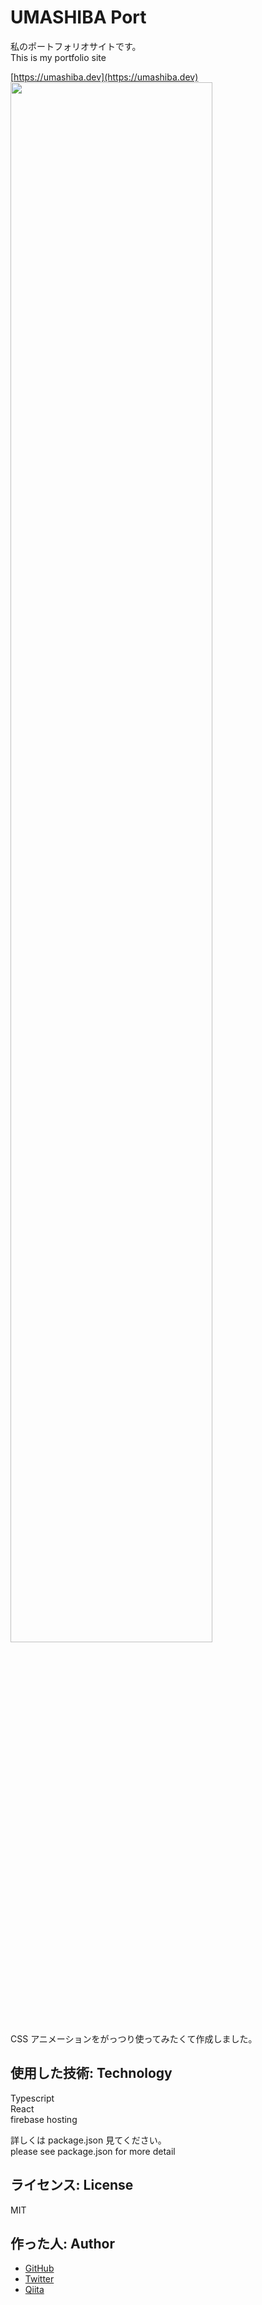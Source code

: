 # UMASHIBA Port

私のポートフォリオサイトです。  
This is my portfolio site

[https://umashiba.dev](https://umashiba.dev)  
<img src="https://user-images.githubusercontent.com/49422601/72201524-5725f480-3498-11ea-8f1f-3f897459fed7.png" width="80%">  
CSS アニメーションをがっつり使ってみたくて作成しました。

## 使用した技術: Technology

Typescript  
React  
firebase hosting

詳しくは package.json 見てください。  
please see package.json for more detail

## ライセンス: License

MIT

## 作った人: Author

- [GitHub](https://github.com/UMASHIBA1)
- [Twitter](https://twitter.com/UMASHIBA)
- [Qiita](https://qiita.com/umashiba)
